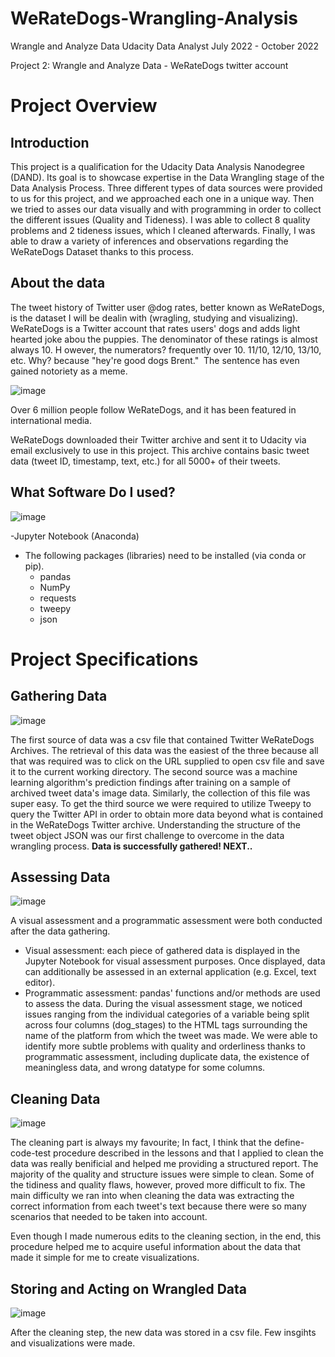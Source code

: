 # WeRateDogs-Wrangling-Analysis
 Wrangle and Analyze Data
Udacity Data Analyst July 2022 - October 2022

Project 2: Wrangle and Analyze Data - WeRateDogs twitter account

# Project Overview
## Introduction
This project is a qualification for the Udacity Data Analysis Nanodegree (DAND). Its goal is to showcase expertise in the Data Wrangling stage of the Data Analysis Process. Three different types of data sources were provided to us for this project, and we approached each one in a unique way. Then we tried to asses our data visually and with programming in order to collect the different issues (Quality and Tideness). I was able to collect 8 quality problems and 2 tideness issues, which I cleaned afterwards. Finally, I was able to draw a variety of inferences and observations regarding the WeRateDogs Dataset thanks to this process.

## About the data
The tweet history of Twitter user @dog rates, better known as WeRateDogs, is the dataset I will be dealin with (wragling, studying and visualizing). WeRateDogs is a Twitter account that rates users' dogs and adds light hearted joke abou the puppies. The denominator of these ratings is almost always 10. H owever, the numerators? frequently over 10. 11/10, 12/10, 13/10, etc. Why? because "hey're good dogs Brent."  The sentence has even gained notoriety as a meme.

![image](https://user-images.githubusercontent.com/83359499/191959082-76ced852-0898-4aa0-93e0-7d4299fcf200.png)

Over 6 million people follow WeRateDogs, and it has been featured in international media.

WeRateDogs downloaded their Twitter archive and sent it to Udacity via email exclusively to use in this project. This archive contains basic tweet data (tweet ID, timestamp, text, etc.) for all 5000+ of their tweets.

## What Software Do I used?

![image](https://user-images.githubusercontent.com/83359499/191959253-dbbccb7b-409b-4859-ae85-e6b906feaac1.png)

-Jupyter Notebook (Anaconda)
- The following packages (libraries) need to be installed (via conda or pip). 
  - pandas
  - NumPy
  - requests
  - tweepy
  - json

# Project Specifications

## Gathering Data

![image](https://user-images.githubusercontent.com/83359499/191959320-79e51d57-4625-4ff9-9ffb-b360fec0dbd3.png)

The first source of data was a csv file that contained Twitter WeRateDogs Archives. The retrieval of this data was the easiest of the three because all that was required was to click on the URL supplied to open csv file and save it to the current working directory. The second source was a machine learning algorithm's prediction findings after training on a sample of archived tweet data's image data. Similarly, the collection of this file was super easy. To get the third source we were required to utilize Tweepy to query the Twitter API in order to obtain more data beyond what is contained in the WeRateDogs Twitter archive. Understanding the structure of the tweet object JSON was our first challenge to overcome in the data wrangling process.
**Data is successfully gathered! NEXT..**


## Assessing Data

![image](https://user-images.githubusercontent.com/83359499/191959410-ce93851c-1287-4c9b-b3d8-7c6009addd8f.png)

A visual assessment and a programmatic assessment were both conducted after the data gathering. 
   - Visual assessment: each piece of gathered data is displayed in the Jupyter Notebook for visual assessment purposes. Once displayed, data can additionally be assessed in an external application (e.g. Excel, text editor).
   - Programmatic assessment: pandas' functions and/or methods are used to assess the data.
During the visual assessment stage, we noticed issues ranging from the individual categories of a variable being split across four columns (dog_stages) to the HTML tags surrounding the name of the platform from which the tweet was made. We were able to identify more subtle problems with quality and orderliness thanks to programmatic assessment, including duplicate data, the existence of meaningless data, and wrong datatype for some columns.


## Cleaning Data

![image](https://user-images.githubusercontent.com/83359499/191959468-3f297361-7523-4443-951d-4a253f1f8ed1.png)

The cleaning part is always my favourite; In fact, I think that the define-code-test procedure described in the lessons and that I applied to clean the data was really benificial and helped me providing a structured report. The majority of the quality and structure issues were simple to clean. Some of the tidiness and quality flaws, however, proved more difficult to fix. The main difficulty we ran into when cleaning the data was extracting the correct information from each tweet's text because there were so many scenarios that needed to be taken into account.

Even though I made numerous edits to the cleaning section, in the end, this procedure helped me to acquire useful information about the data that made it simple for me to create visualizations.

## Storing and Acting on Wrangled Data

![image](https://user-images.githubusercontent.com/83359499/191959560-c274d204-fb25-4287-988c-b618ddb84ebc.png)

After the cleaning step, the new data was stored in a csv file. Few insgihts and visualizations were made.
